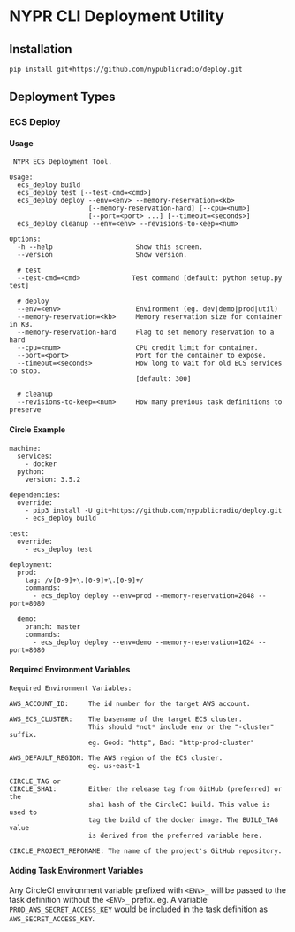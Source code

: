 # NYPR CLI Deployment Utility

## Installation

```bash
pip install git+https://github.com/nypublicradio/deploy.git
```

## Deployment Types

### ECS Deploy

#### Usage
```
 NYPR ECS Deployment Tool.

Usage:
  ecs_deploy build
  ecs_deploy test [--test-cmd=<cmd>]
  ecs_deploy deploy --env=<env> --memory-reservation=<kb>
                    [--memory-reservation-hard] [--cpu=<num>]
                    [--port=<port> ...] [--timeout=<seconds>]
  ecs_deploy cleanup --env=<env> --revisions-to-keep=<num>

Options:
  -h --help                     Show this screen.
  --version                     Show version.

  # test
  --test-cmd=<cmd>             Test command [default: python setup.py test]

  # deploy
  --env=<env>                   Environment (eg. dev|demo|prod|util)
  --memory-reservation=<kb>     Memory reservation size for container in KB.
  --memory-reservation-hard     Flag to set memory reservation to a hard
  --cpu=<num>                   CPU credit limit for container.
  --port=<port>                 Port for the container to expose.
  --timeout=<seconds>           How long to wait for old ECS services to stop.
                                [default: 300]

  # cleanup
  --revisions-to-keep=<num>     How many previous task definitions to preserve
```

#### Circle Example
```
machine:
  services:
    - docker
  python:
    version: 3.5.2

dependencies:
  override:
    - pip3 install -U git+https://github.com/nypublicradio/deploy.git
    - ecs_deploy build

test:
  override:
    - ecs_deploy test

deployment:
  prod:
    tag: /v[0-9]+\.[0-9]+\.[0-9]+/
    commands:
      - ecs_deploy deploy --env=prod --memory-reservation=2048 --port=8080

  demo:
    branch: master
    commands:
      - ecs_deploy deploy --env=demo --memory-reservation=1024 --port=8080
```

#### Required Environment Variables
```
Required Environment Variables:

AWS_ACCOUNT_ID:     The id number for the target AWS account.

AWS_ECS_CLUSTER:    The basename of the target ECS cluster.
                    This should *not* include env or the "-cluster" suffix.
                    eg. Good: "http", Bad: "http-prod-cluster"

AWS_DEFAULT_REGION: The AWS region of the ECS cluster.
                    eg. us-east-1

CIRCLE_TAG or
CIRCLE_SHA1:        Either the release tag from GitHub (preferred) or the
                    sha1 hash of the CircleCI build. This value is used to
                    tag the build of the docker image. The BUILD_TAG value
                    is derived from the preferred variable here.

CIRCLE_PROJECT_REPONAME: The name of the project's GitHub repository.
```

#### Adding Task Environment Variables
Any CircleCI environment variable prefixed with `<ENV>_` will be passed to the
task definition without the `<ENV>_` prefix.
eg. A variable `PROD_AWS_SECRET_ACCESS_KEY` would be included in the task
definition as `AWS_SECRET_ACCESS_KEY`.
